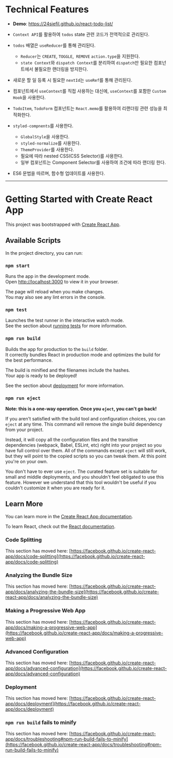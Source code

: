# Technical Features

* **Demo**: https://24siefil.github.io/react-todo-list/
* `Context API`를 활용하여 `todos` state 관련 코드가 전역적으로 관리된다.
* `todos` 배열은 `useReducer`를 통해 관리된다.
  * `Reducer`는 `CREATE`, `TOGGLE`,` REMOVE` `action.type`을 지원한다.
  * `state Context`와 `dispatch Context`를 분리하여 `dispatch`만 필요한 컴포넌트에서 불필요한 랜더링을 방지한다.
* 새로운 할 일 등록 시 필요한 `nextId`는 `useRef`를 통해 관리된다.

* 컴포넌트에서 `useContext`를 직접 사용하는 대신에, `useContext`를 포함한 `Custom Hook`을 사용한다.

* `TodoItem`, `TodoForm` 컴포넌트는 `React.memo`를 활용하여 리랜더링 관련 성능을 최적화한다.

* `styled-compnents`를 사용한다.
  * `GlobalStyle`을 사용한다.
  * `styled-normalize`를 사용한다.
  * `ThemeProvider`를 사용한다.
  * 필요에 따라 nested CSS(CSS Selector)를 사용한다.
  * 일부 컴포넌트는 Component Selector를 사용하여 조건에 따라 랜더링 한다.

* ES6 문법을 따르며, 함수형 업데이트를 사용한다.

---

# Getting Started with Create React App

This project was bootstrapped with [Create React App](https://github.com/facebook/create-react-app).

## Available Scripts

In the project directory, you can run:

### `npm start`

Runs the app in the development mode.\
Open [http://localhost:3000](http://localhost:3000) to view it in your browser.

The page will reload when you make changes.\
You may also see any lint errors in the console.

### `npm test`

Launches the test runner in the interactive watch mode.\
See the section about [running tests](https://facebook.github.io/create-react-app/docs/running-tests) for more information.

### `npm run build`

Builds the app for production to the `build` folder.\
It correctly bundles React in production mode and optimizes the build for the best performance.

The build is minified and the filenames include the hashes.\
Your app is ready to be deployed!

See the section about [deployment](https://facebook.github.io/create-react-app/docs/deployment) for more information.

### `npm run eject`

**Note: this is a one-way operation. Once you `eject`, you can't go back!**

If you aren't satisfied with the build tool and configuration choices, you can `eject` at any time. This command will remove the single build dependency from your project.

Instead, it will copy all the configuration files and the transitive dependencies (webpack, Babel, ESLint, etc) right into your project so you have full control over them. All of the commands except `eject` will still work, but they will point to the copied scripts so you can tweak them. At this point you're on your own.

You don't have to ever use `eject`. The curated feature set is suitable for small and middle deployments, and you shouldn't feel obligated to use this feature. However we understand that this tool wouldn't be useful if you couldn't customize it when you are ready for it.

## Learn More

You can learn more in the [Create React App documentation](https://facebook.github.io/create-react-app/docs/getting-started).

To learn React, check out the [React documentation](https://reactjs.org/).

### Code Splitting

This section has moved here: [https://facebook.github.io/create-react-app/docs/code-splitting](https://facebook.github.io/create-react-app/docs/code-splitting)

### Analyzing the Bundle Size

This section has moved here: [https://facebook.github.io/create-react-app/docs/analyzing-the-bundle-size](https://facebook.github.io/create-react-app/docs/analyzing-the-bundle-size)

### Making a Progressive Web App

This section has moved here: [https://facebook.github.io/create-react-app/docs/making-a-progressive-web-app](https://facebook.github.io/create-react-app/docs/making-a-progressive-web-app)

### Advanced Configuration

This section has moved here: [https://facebook.github.io/create-react-app/docs/advanced-configuration](https://facebook.github.io/create-react-app/docs/advanced-configuration)

### Deployment

This section has moved here: [https://facebook.github.io/create-react-app/docs/deployment](https://facebook.github.io/create-react-app/docs/deployment)

### `npm run build` fails to minify

This section has moved here: [https://facebook.github.io/create-react-app/docs/troubleshooting#npm-run-build-fails-to-minify](https://facebook.github.io/create-react-app/docs/troubleshooting#npm-run-build-fails-to-minify)
